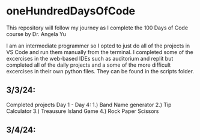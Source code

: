 # oneHundredDaysOfCode

This repository will follow my journey as I complete the 100 Days of Code course by Dr. Angela Yu

I am an intermediate programmer so I opted to just do all of the projects in VS Code and run them manually from the terminal.
I completed some of the excercises in the web-based IDEs such as auditorium and replit but completed all of the daily projects and a some of the more difficult excercises in their own python files. They can be found in the scripts folder.

## 3/3/24:
Completed projects Day 1 - Day 4:
1.) Band Name generator
2.) Tip Calculator
3.) Treausure Island Game
4.) Rock Paper Scissors

## 3/4/24:
